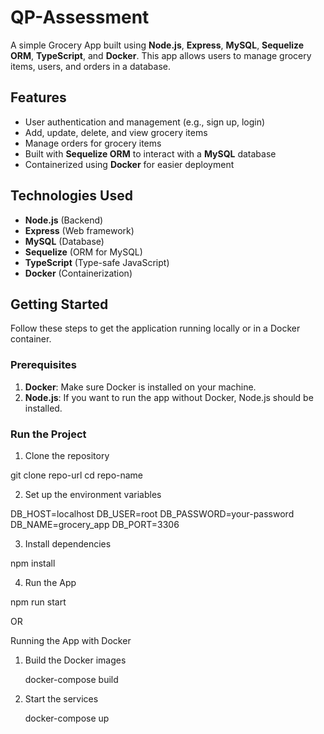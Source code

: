 # QP-Assessment

A simple Grocery App built using **Node.js**, **Express**, **MySQL**, **Sequelize ORM**, **TypeScript**, and **Docker**. This app allows users to manage grocery items, users, and orders in a database.

## Features

- User authentication and management (e.g., sign up, login)
- Add, update, delete, and view grocery items
- Manage orders for grocery items
- Built with **Sequelize ORM** to interact with a **MySQL** database
- Containerized using **Docker** for easier deployment

## Technologies Used

- **Node.js** (Backend)
- **Express** (Web framework)
- **MySQL** (Database)
- **Sequelize** (ORM for MySQL)
- **TypeScript** (Type-safe JavaScript)
- **Docker** (Containerization)

## Getting Started

Follow these steps to get the application running locally or in a Docker container.

### Prerequisites

1. **Docker**: Make sure Docker is installed on your machine.
2. **Node.js**: If you want to run the app without Docker, Node.js should be installed.

### Run the Project

1. Clone the repository
   
git clone repo-url
cd repo-name

2. Set up the environment variables

DB_HOST=localhost
DB_USER=root
DB_PASSWORD=your-password
DB_NAME=grocery_app
DB_PORT=3306

3. Install dependencies

npm install

4. Run the App

npm run start

OR

Running the App with Docker

1. Build the Docker images
   
   docker-compose build

2. Start the services

   docker-compose up

